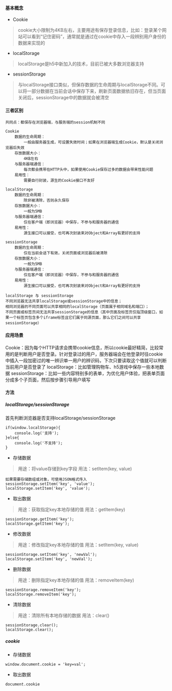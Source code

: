 #### 基本概念
* Cookie
> cookie大小限制为4KB左右，主要用途有保存登录信息，比如：登录某个网站可以看到“记住密码”，通常就是通过在cookie中存入一段辨别用户身份的数据来实现的
* localStorage
> localStorage是h5中新加入的技术，目前已被大多数浏览器支持
* sessionStorage
> 与localStorage接口类似，但保存数据的生命周期与localStorage不同。可以将一部分数据在当前会话中保存下来，刷新页面数据依旧存在，但当页面关闭后，sessionStorage中的数据就会被清空


#### 三者区别
```
共同点：都保存在浏览器端，与服务端的session机制不同
```
```
Cookie
    数据的生命周期：
        一般由服务器生成，可设置失效时间；如果在浏览器端生成Cookie，默认是关闭浏览器后失效
    存放数据大小：
        4KB左右
    与服务器端通信：
        每次都会携带在HTTP头中，如果使用Cookie保存过多的数据会带来性能问题
    易用性：
        需要自行封装，源生的Cookie接口不友好

localStorage
    数据的生命周期：
        除非被清除，否则永久保存
    存放数据大小：
        一般为5MB
    与服务器端通信：
        仅在客户端（即浏览器）中保存，不参与和服务器的通信
    易用性：
        源生接口可以接受，也可再次封装来对Object和Array有更好的支持

sessionStorage
    数据的生命周期：
        仅在当前会话下有效，关闭页面或浏览器后被清除
    存放数据大小：
        一般为5MB
    与服务器端通信：
        仅在客户端（即浏览器）中保存，不参与和服务器的通信
    易用性：
        源生接口可以接受，也可再次封装来对Object和Array有更好的支持
```
```
localStorage 与 sessionStorage
不同浏览器无法共享localStorage或sessionStorage中的信息；
相同浏览器的不同页面可以共享相同的localStorage（页面属于相同域名和端口）；
不同页面或标签页间无法共享sessionStorage的信息（其中页面及标签页仅指顶级窗口，如果一个标签页包含多个iframe标签且它们属于同源页面，那么它们之间可以共享sessionStorage）
```

#### 应用场景
Cookie：因为每个HTTP请求会携带cookie信息，所以cookie最好精简，比较常用的是判断用户是否登录。针对登录过的用户，服务器端会在他登录时往cookie中插入一段加密过的唯一辨识单一用户的辨识码，下次只要读取这个值就可以判断当前用户是否登录了
localStorage：比如管理购物车、h5游戏中保存一些本地数据
sessionStorage：比如一些内容特别多的表单，为优化用户体验，把表单页面分成多个子页面，然后按步骤引导用户填写

#### 方法
##### localStorage/sessionStorage
首先判断浏览器是否支持localStorage/sessionStorage
```
if(window.localStorage){
    console.log('支持');
}else{
    console.log('不支持');
}
```
* 存储数据
> 用途：将value存储到key字段
> 用法：setItem(key, value)
```
如果需要存储数组或对象，可使用JSON格式传入
sessionStorage.setItem('key', 'value');
localStorage.setItem('key', 'value');
```
* 取出数据
> 用途：获取指定key本地存储的值
> 用法：getItem(key)
```
sessionStorage.getItem('key');
localStorage.getItem('key');
```
* 修改数据
> 用途：修改指定key本地存储的值
> 用法：setItem(key, value)
```
sessionStorage.setItem('key', 'newVal');
localStorage.setItem('key', 'newVal');
```
* 删除数据
> 用途：删除指定key本地存储的值
> 用法：removeItem(key)
```
sessionStorage.removeItem('key');
localStorage.removeItem('key');
```
* 清除数据
> 用途：清除所有本地存储的数据
> 用法：clear()
```
sessionStorage.clear();
localStorage.clear();
```
##### cookie
* 存储数据
```
window.document.cookie = 'key=val';
```
* 取出数据
```
document.cookie
```
